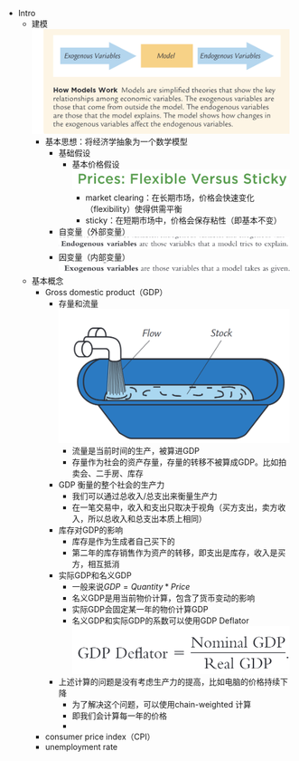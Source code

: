 - Intro
	- 建模 ![image.jpg](../assets/0471cd3c-7a6a-4859-bd38-a0b108f28661-1115003.jpg)
		- 基本思想：将经济学抽象为一个数学模型
			- 基础假设
				- 基本价格假设 ![image.jpg](../assets/352a13c0-eb58-4565-91fd-50ee03748e9a-1115003.jpg)
					- market clearing：在长期市场，价格会快速变化（flexibility）使得供需平衡
					- sticky：在短期市场中，价格会保存粘性（即基本不变）
			- 自变量（外部变量） ![image.jpg](../assets/2f51a38c-2e40-45ad-8a07-e717758187d1-1115003.jpg)
			- 因变量（内部变量） ![image.jpg](../assets/03827d19-9db7-49d2-ac89-9c3a611af533-1115003.jpg)
	- 基本概念
		- Gross  domestic  product（GDP）
			- 存量和流量
			   ![image.png](../assets/image_1663297503031_0.png)
				- 流量是当前时间的生产，被算进GDP
				- 存量作为社会的资产存量，存量的转移不被算成GDP。比如拍卖会、二手房、库存
			- GDP 衡量的整个社会的生产力
				- 我们可以通过总收入/总支出来衡量生产力
				- 在一笔交易中，收入和支出只取决于视角（买方支出，卖方收入，所以总收入和总支出本质上相同）
			- 库存对GDP的影响
				- 库存是作为生成者自己买下的
				- 第二年的库存销售作为资产的转移，即支出是库存，收入是买方，相互抵消
			- 实际GDP和名义GDP
				- 一般来说$GDP = Quantity * Price$
				- 名义GDP是用当前物价计算，包含了货币变动的影响
				- 实际GDP会固定某一年的物价计算GDP
				- 名义GDP和实际GDP的系数可以使用GDP Deflator
				  ![image.png](../assets/image_1663298649497_0.png)
			- 上述计算的问题是没有考虑生产力的提高，比如电脑的价格持续下降
				- 为了解决这个问题，可以使用chain-weighted 计算
				- 即我们会计算每一年的价格
				-
		- consumer price index（CPI）
		- unemployment rate